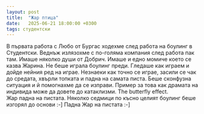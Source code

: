 ```yaml
---
layout: post
title:  "Жар птица"
date:   2025-06-21 18:00:00 +0300
tags: студентски
---
```

В първата работа с Любо от Бургас ходехме след работа на боулинг в Студентски. 
Веднъж излязохме с по-голяма компания след работа пак там. Имаше няколко души от Добрич. 
Имаше и едно момиче което се казва Жарина. Не беше играла боулинг преди. 
Гледаше как играем и дойде нейния ред на играе. Незнаеки как точно се играе, засили се чак до средата, 
хвърли топката и падна на самата писта. Беше сконфузна ситуация и й помогнахме да се изправи. 
Пример за това как драмата на индивида може да довете до катаклизми. The butterfly effect.  
Жар падна на пистата. Няколко седмици по късно целият боулинг беше изгорял до основи :-] 
Падна Жар на пистата :-]